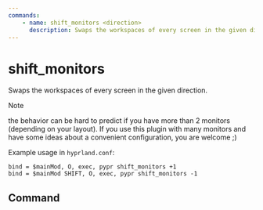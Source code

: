 ```yaml
---
commands:
    - name: shift_monitors <direction>
      description: Swaps the workspaces of every screen in the given direction.
---
```


# shift_monitors

Swaps the workspaces of every screen in the given direction.

> [!Note]
> the behavior can be hard to predict if you have more than 2 monitors (depending on your layout).
> If you use this plugin with many monitors and have some ideas about a convenient configuration, you are welcome ;)

Example usage in `hyprland.conf`:

```
bind = $mainMod, O, exec, pypr shift_monitors +1
bind = $mainMod SHIFT, O, exec, pypr shift_monitors -1
```

## Command

<CommandList :commands="$frontmatter.commands" />

